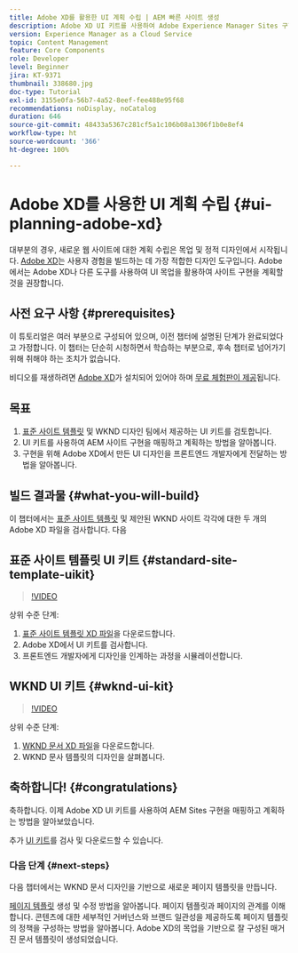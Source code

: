 ```yaml
---
title: Adobe XD를 활용한 UI 계획 수립 | AEM 빠른 사이트 생성
description: Adobe XD UI 키트를 사용하여 Adobe Experience Manager Sites 구현을 설계하고 가속화하는 방법을 알아봅니다.
version: Experience Manager as a Cloud Service
topic: Content Management
feature: Core Components
role: Developer
level: Beginner
jira: KT-9371
thumbnail: 338680.jpg
doc-type: Tutorial
exl-id: 3155e0fa-56b7-4a52-8eef-fee488e95f68
recommendations: noDisplay, noCatalog
duration: 646
source-git-commit: 48433a5367c281cf5a1c106b08a1306f1b0e8ef4
workflow-type: ht
source-wordcount: '366'
ht-degree: 100%

---
```


# Adobe XD를 사용한 UI 계획 수립 {#ui-planning-adobe-xd}

대부분의 경우, 새로운 웹 사이트에 대한 계획 수립은 목업 및 정적 디자인에서 시작됩니다. [Adobe XD](https://www.adobe.com/kr/products/xd.html)는 사용자 경험을 빌드하는 데 가장 적합한 디자인 도구입니다. Adobe에서는 Adobe XD나 다른 도구를 사용하여 UI 목업을 활용하여 사이트 구현을 계획할 것을 권장합니다.

## 사전 요구 사항 {#prerequisites}

이 튜토리얼은 여러 부분으로 구성되어 있으며, 이전 챕터에 설명된 단계가 완료되었다고 가정합니다. 이 챕터는 단순히 시청하면서 학습하는 부분으로, 후속 챕터로 넘어가기 위해 취해야 하는 조치가 없습니다.

비디오를 재생하려면 [Adobe XD](https://www.adobe.com/kr/products/xd/pricing/free-trial.html)가 설치되어 있어야 하며 [무료 체험판이 제공](https://www.adobe.com/kr/products/xd/pricing/free-trial.html)됩니다.

## 목표

1. [표준 사이트 템플릿](https://github.com/adobe/aem-site-template-standard) 및 WKND 디자인 팀에서 제공하는 UI 키트를 검토합니다.
1. UI 키트를 사용하여 AEM 사이트 구현을 매핑하고 계획하는 방법을 알아봅니다.
1. 구현을 위해 Adobe XD에서 만든 UI 디자인을 프론트엔드 개발자에게 전달하는 방법을 알아봅니다.

## 빌드 결과물 {#what-you-will-build}

이 챕터에서는 [표준 사이트 템플릿](https://github.com/adobe/aem-site-template-standard) 및 제안된 WKND 사이트 각각에 대한 두 개의 Adobe XD 파일을 검사합니다. 다음

## 표준 사이트 템플릿 UI 키트 {#standard-site-template-uikit}

>[!VIDEO](https://video.tv.adobe.com/v/338680?quality=12&learn=on)

상위 수준 단계:

1. [표준 사이트 템플릿 XD 파일](https://github.com/adobe/aem-site-template-standard/raw/main/files/wireframe.xd)을 다운로드합니다.
1. Adobe XD에서 UI 키트를 검사합니다.
1. 프론트엔드 개발자에게 디자인을 인계하는 과정을 시뮬레이션합니다.

## WKND UI 키트 {#wknd-ui-kit}

>[!VIDEO](https://video.tv.adobe.com/v/30214?quality=12&learn=on)

상위 수준 단계:

1. [WKND 문서 XD 파일](https://github.com/adobe/aem-guides-wknd/releases/download/aem-guides-wknd-0.0.2/AEM_UI-kit-WKND-article-design.xd)을 다운로드합니다.
1. WKND 문사 템플릿의 디자인을 살펴봅니다.

## 축하합니다! {#congratulations}

축하합니다. 이제 Adobe XD UI 키트를 사용하여 AEM Sites 구현을 매핑하고 계획하는 방법을 알아보았습니다.

추가 [UI 키트](https://www.adobe.com/kr/products/xd/features/ui-kits.html)를 검사 및 다운로드할 수 있습니다.

### 다음 단계 {#next-steps}

다음 챕터에서는 WKND 문서 디자인을 기반으로 새로운 페이지 템플릿을 만듭니다.

[페이지 템플릿](./page-templates.md) 생성 및 수정 방법을 알아봅니다. 페이지 템플릿과 페이지의 관계를 이해합니다. 콘텐츠에 대한 세부적인 거버넌스와 브랜드 일관성을 제공하도록 페이지 템플릿의 정책을 구성하는 방법을 알아봅니다.  Adobe XD의 목업을 기반으로 잘 구성된 매거진 문서 템플릿이 생성되었습니다.
